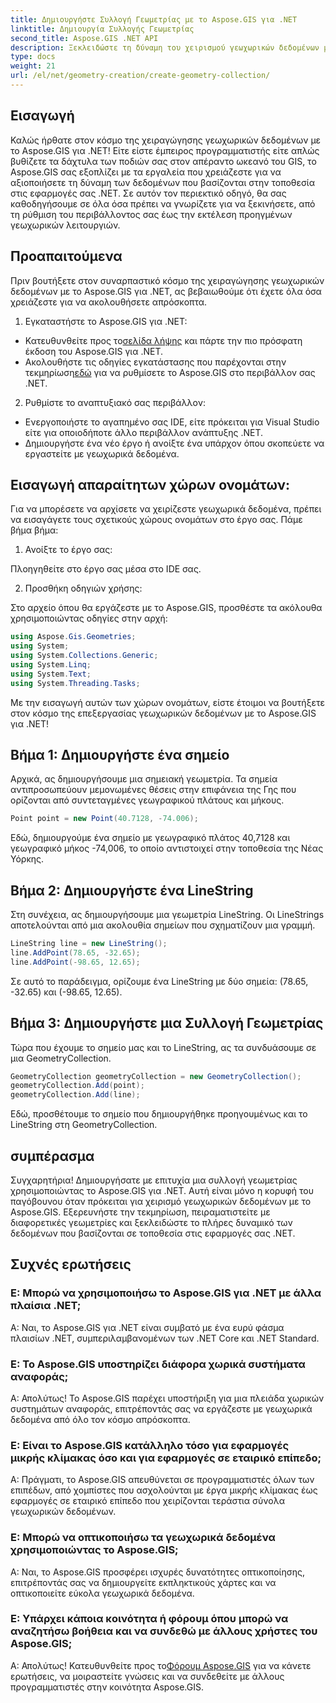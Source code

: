 ```yaml
---
title: Δημιουργήστε Συλλογή Γεωμετρίας με το Aspose.GIS για .NET
linktitle: Δημιουργία Συλλογής Γεωμετρίας
second_title: Aspose.GIS .NET API
description: Ξεκλειδώστε τη δύναμη του χειρισμού γεωχωρικών δεδομένων με το Aspose.GIS για .NET. Δημιουργήστε, οπτικοποιήστε και αναλύστε απρόσκοπτα δεδομένα βάσει τοποθεσίας στις εφαρμογές σας .NET.
type: docs
weight: 21
url: /el/net/geometry-creation/create-geometry-collection/
---
```


## Εισαγωγή

Καλώς ήρθατε στον κόσμο της χειραγώγησης γεωχωρικών δεδομένων με το Aspose.GIS για .NET! Είτε είστε έμπειρος προγραμματιστής είτε απλώς βυθίζετε τα δάχτυλα των ποδιών σας στον απέραντο ωκεανό του GIS, το Aspose.GIS σας εξοπλίζει με τα εργαλεία που χρειάζεστε για να αξιοποιήσετε τη δύναμη των δεδομένων που βασίζονται στην τοποθεσία στις εφαρμογές σας .NET. Σε αυτόν τον περιεκτικό οδηγό, θα σας καθοδηγήσουμε σε όλα όσα πρέπει να γνωρίζετε για να ξεκινήσετε, από τη ρύθμιση του περιβάλλοντος σας έως την εκτέλεση προηγμένων γεωχωρικών λειτουργιών.

## Προαπαιτούμενα

Πριν βουτήξετε στον συναρπαστικό κόσμο της χειραγώγησης γεωχωρικών δεδομένων με το Aspose.GIS για .NET, ας βεβαιωθούμε ότι έχετε όλα όσα χρειάζεστε για να ακολουθήσετε απρόσκοπτα.

1. Εγκαταστήστε το Aspose.GIS για .NET:

- Κατευθυνθείτε προς το[σελίδα λήψης](https://releases.aspose.com/gis/net/) και πάρτε την πιο πρόσφατη έκδοση του Aspose.GIS για .NET.
-  Ακολουθήστε τις οδηγίες εγκατάστασης που παρέχονται στην τεκμηρίωση[εδώ](https://reference.aspose.com/gis/net/) για να ρυθμίσετε το Aspose.GIS στο περιβάλλον σας .NET.

2. Ρυθμίστε το αναπτυξιακό σας περιβάλλον:

- Ενεργοποιήστε το αγαπημένο σας IDE, είτε πρόκειται για Visual Studio είτε για οποιοδήποτε άλλο περιβάλλον ανάπτυξης .NET.
- Δημιουργήστε ένα νέο έργο ή ανοίξτε ένα υπάρχον όπου σκοπεύετε να εργαστείτε με γεωχωρικά δεδομένα.

## Εισαγωγή απαραίτητων χώρων ονομάτων:

Για να μπορέσετε να αρχίσετε να χειρίζεστε γεωχωρικά δεδομένα, πρέπει να εισαγάγετε τους σχετικούς χώρους ονομάτων στο έργο σας. Πάμε βήμα βήμα:

1. Ανοίξτε το έργο σας:

Πλοηγηθείτε στο έργο σας μέσα στο IDE σας.

2. Προσθήκη οδηγιών χρήσης:

Στο αρχείο όπου θα εργάζεστε με το Aspose.GIS, προσθέστε τα ακόλουθα χρησιμοποιώντας οδηγίες στην αρχή:

```csharp
using Aspose.Gis.Geometries;
using System;
using System.Collections.Generic;
using System.Linq;
using System.Text;
using System.Threading.Tasks;
```

Με την εισαγωγή αυτών των χώρων ονομάτων, είστε έτοιμοι να βουτήξετε στον κόσμο της επεξεργασίας γεωχωρικών δεδομένων με το Aspose.GIS για .NET!


## Βήμα 1: Δημιουργήστε ένα σημείο

Αρχικά, ας δημιουργήσουμε μια σημειακή γεωμετρία. Τα σημεία αντιπροσωπεύουν μεμονωμένες θέσεις στην επιφάνεια της Γης που ορίζονται από συντεταγμένες γεωγραφικού πλάτους και μήκους.

```csharp
Point point = new Point(40.7128, -74.006);
```

Εδώ, δημιουργούμε ένα σημείο με γεωγραφικό πλάτος 40,7128 και γεωγραφικό μήκος -74,006, το οποίο αντιστοιχεί στην τοποθεσία της Νέας Υόρκης.

## Βήμα 2: Δημιουργήστε ένα LineString

Στη συνέχεια, ας δημιουργήσουμε μια γεωμετρία LineString. Οι LineStrings αποτελούνται από μια ακολουθία σημείων που σχηματίζουν μια γραμμή.

```csharp
LineString line = new LineString();
line.AddPoint(78.65, -32.65);
line.AddPoint(-98.65, 12.65);
```

Σε αυτό το παράδειγμα, ορίζουμε ένα LineString με δύο σημεία: (78.65, -32.65) και (-98.65, 12.65).

## Βήμα 3: Δημιουργήστε μια Συλλογή Γεωμετρίας

Τώρα που έχουμε το σημείο μας και το LineString, ας τα συνδυάσουμε σε μια GeometryCollection.

```csharp
GeometryCollection geometryCollection = new GeometryCollection();
geometryCollection.Add(point);
geometryCollection.Add(line);
```

Εδώ, προσθέτουμε το σημείο που δημιουργήθηκε προηγουμένως και το LineString στη GeometryCollection.

## συμπέρασμα

Συγχαρητήρια! Δημιουργήσατε με επιτυχία μια συλλογή γεωμετρίας χρησιμοποιώντας το Aspose.GIS για .NET. Αυτή είναι μόνο η κορυφή του παγόβουνου όταν πρόκειται για χειρισμό γεωχωρικών δεδομένων με το Aspose.GIS. Εξερευνήστε την τεκμηρίωση, πειραματιστείτε με διαφορετικές γεωμετρίες και ξεκλειδώστε το πλήρες δυναμικό των δεδομένων που βασίζονται σε τοποθεσία στις εφαρμογές σας .NET.

## Συχνές ερωτήσεις

### Ε: Μπορώ να χρησιμοποιήσω το Aspose.GIS για .NET με άλλα πλαίσια .NET;

Α: Ναι, το Aspose.GIS για .NET είναι συμβατό με ένα ευρύ φάσμα πλαισίων .NET, συμπεριλαμβανομένων των .NET Core και .NET Standard.

### Ε: Το Aspose.GIS υποστηρίζει διάφορα χωρικά συστήματα αναφοράς;

Α: Απολύτως! Το Aspose.GIS παρέχει υποστήριξη για μια πλειάδα χωρικών συστημάτων αναφοράς, επιτρέποντάς σας να εργάζεστε με γεωχωρικά δεδομένα από όλο τον κόσμο απρόσκοπτα.

### Ε: Είναι το Aspose.GIS κατάλληλο τόσο για εφαρμογές μικρής κλίμακας όσο και για εφαρμογές σε εταιρικό επίπεδο;

Α: Πράγματι, το Aspose.GIS απευθύνεται σε προγραμματιστές όλων των επιπέδων, από χομπίστες που ασχολούνται με έργα μικρής κλίμακας έως εφαρμογές σε εταιρικό επίπεδο που χειρίζονται τεράστια σύνολα γεωχωρικών δεδομένων.

### Ε: Μπορώ να οπτικοποιήσω τα γεωχωρικά δεδομένα χρησιμοποιώντας το Aspose.GIS;

Α: Ναι, το Aspose.GIS προσφέρει ισχυρές δυνατότητες οπτικοποίησης, επιτρέποντάς σας να δημιουργείτε εκπληκτικούς χάρτες και να οπτικοποιείτε εύκολα γεωχωρικά δεδομένα.

### Ε: Υπάρχει κάποια κοινότητα ή φόρουμ όπου μπορώ να αναζητήσω βοήθεια και να συνδεθώ με άλλους χρήστες του Aspose.GIS;

 Α: Απολύτως! Κατευθυνθείτε προς το[Φόρουμ Aspose.GIS](https://forum.aspose.com/c/gis/33) για να κάνετε ερωτήσεις, να μοιραστείτε γνώσεις και να συνδεθείτε με άλλους προγραμματιστές στην κοινότητα Aspose.GIS.
